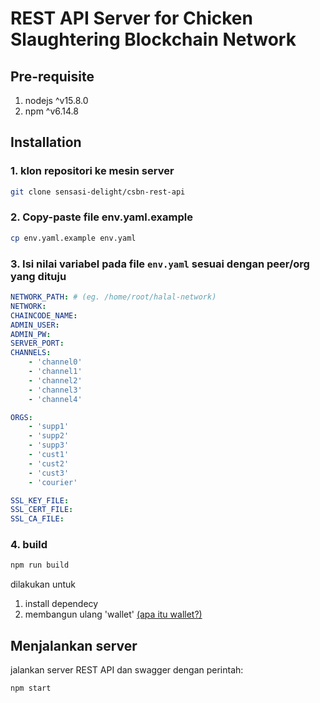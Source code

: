 # REST API Server for Chicken Slaughtering Blockchain Network

## Pre-requisite
1. nodejs ^v15.8.0
2. npm ^v6.14.8

## Installation

### 1. klon repositori ke mesin server
```bash
git clone sensasi-delight/csbn-rest-api
```

### 2. Copy-paste file env.yaml.example
```bash
cp env.yaml.example env.yaml
```
### 3. Isi nilai variabel pada file `env.yaml` sesuai dengan peer/org yang dituju
```yaml
NETWORK_PATH: # (eg. /home/root/halal-network)
NETWORK: 
CHAINCODE_NAME:
ADMIN_USER:
ADMIN_PW:
SERVER_PORT:
CHANNELS:
    - 'channel0'
    - 'channel1'
    - 'channel2'
    - 'channel3'
    - 'channel4'

ORGS:
    - 'supp1'
    - 'supp2'
    - 'supp3'
    - 'cust1'
    - 'cust2'
    - 'cust3'
    - 'courier'

SSL_KEY_FILE: 
SSL_CERT_FILE: 
SSL_CA_FILE: 
```

### 4. build
```bash
npm run build
```
dilakukan untuk
1. install dependecy
1. membangun ulang 'wallet' [(apa itu wallet?)](https://hyperledger-fabric.readthedocs.io/en/release-2.3/developapps/wallet.html)

## Menjalankan server
jalankan server REST API dan swagger dengan perintah:
```bash
npm start
```
